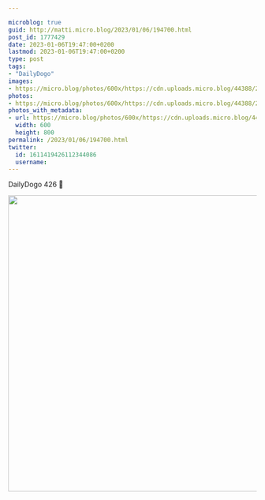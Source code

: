 ```yaml
---

microblog: true
guid: http://matti.micro.blog/2023/01/06/194700.html
post_id: 1777429
date: 2023-01-06T19:47:00+0200
lastmod: 2023-01-06T19:47:00+0200
type: post
tags:
- "DailyDogo"
images:
- https://micro.blog/photos/600x/https://cdn.uploads.micro.blog/44388/2023/b450691c0f.jpg
photos:
- https://micro.blog/photos/600x/https://cdn.uploads.micro.blog/44388/2023/b450691c0f.jpg
photos_with_metadata:
- url: https://micro.blog/photos/600x/https://cdn.uploads.micro.blog/44388/2023/b450691c0f.jpg
  width: 600
  height: 800
permalink: /2023/01/06/194700.html
twitter:
  id: 1611419426112344086
  username:
---
```

DailyDogo 426 🐶

<img src="/media/uploads/2023/b450691c0f.jpg" width="600" alt="" />
